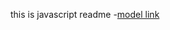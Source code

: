this is javascript readme
-[model link](https://www.youtube.com/watch?v=9B4CvtzXRpc&list=PLu71SKxNbfoBGh_8p_NS-ZAh6v7HhYqHW&index=8&t=221s)
